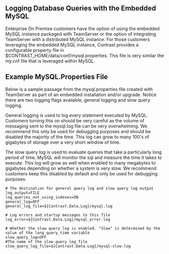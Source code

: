 <!--
title: "Enabling and Disabling MySQL Logging"
description: "Enabling and Disabling MySQL Logging for Increased Database Telemetry"
tags: "EOP mysql logging slow query"
-->

## Logging Database Queries with the Embedded MySQL
Enterprise On Premise customers have the option of using the embedded MySQL instance packaged with TeamServer or the option of integrating TeamServer with a distributed MySQL instance. For those customers leveraging the embedded MySQL instance, Contrast provides a configurable property file in $CONTRAST_HOME/data/conf/mysql.properties. This file is very similar the my.cnf file that is leveraged within MySQL.

## Example MySQL.Properties File
Below is a sample passage from the mysql.properties file created with TeamServer as part of an embedded installation and/or upgrade. Notice there are two logging flags available, general logging and slow query logging. 

General logging is used to log every statement executed by MySQL. Customers turning this on should be very careful as the volume of messaging sent to the mysql.log file can be very overwhelming. We recommend this only be used for debugging purposes and should be disabled the majority of the time. This log can grow to many 100's of gigabytes of storage over a very short window of time.

The slow query log is used to evaluate queries that take a particularly long period of time. MySQL will monitor the sql and measure the time it takes to execute. This log will grow as well when enabled to many megabytes to gigabytes depending on whether a system is very slow. We recommend customers keep this disabled by default and only be used for debugging purposes.

```
# The destination for general query log and slow query log output
log_output=FILE
log_queries_not_using_indexes=ON
general_log=OFF
general_log_file=${Contrast.Data.Log}/mysql.log

# Log errors and startup messages to this file
log_error=${Contrast.Data.Log}/mysql_error.log

# Whether the slow query log is enabled. "Slow" is determined by the value of the long_query_time variable
slow_query_log=OFF
#The name of the slow query log file
slow_query_log_file=${Contrast.Data.Log}/mysql-slow.log
```

